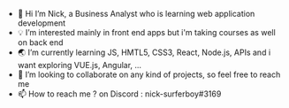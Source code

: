- 🤙 Hi I’m Nick, a Business Analyst who is learning web application development
- 💡 I’m interested mainly in front end apps but i'm taking courses as well on back end
- 🌏 I’m currently learning JS, HMTL5, CSS3, React, Node.js, APIs and i want exploring VUE.js, Angular, ...
- 👀 I’m looking to collaborate on any kind of projects, so feel free to reach me
- 📫 How to reach me ? on Discord : nick-surferboy#3169

<!---
Nick-surferboy/Nick-surferboy is a ✨ special ✨ repository because its `README.md` (this file) appears on your GitHub profile.
You can click the Preview link to take a look at your changes.
--->
